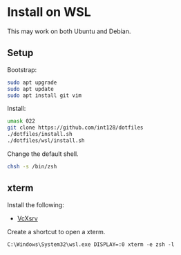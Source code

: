 # Install on WSL

This may work on both Ubuntu and Debian.

## Setup

Bootstrap:

```sh
sudo apt upgrade
sudo apt update
sudo apt install git vim
```

Install:

```sh
umask 022
git clone https://github.com/int128/dotfiles
./dotfiles/install.sh
./dotfiles/wsl/install.sh
```

Change the default shell.

```sh
chsh -s /bin/zsh
```

## xterm

Install the following:

- [VcXsrv](https://sourceforge.net/projects/vcxsrv/)

Create a shortcut to open a xterm.

```
C:\Windows\System32\wsl.exe DISPLAY=:0 xterm -e zsh -l
```

